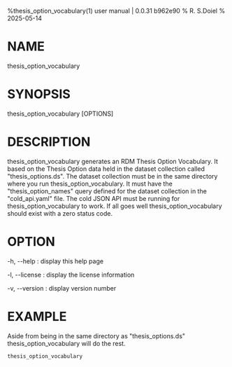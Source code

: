%thesis_option_vocabulary(1) user manual | 0.0.31  b962e90
% R. S.Doiel
% 2025-05-14

# NAME
    
thesis_option_vocabulary
    
# SYNOPSIS
    
thesis_option_vocabulary [OPTIONS]
    
# DESCRIPTION

thesis_option_vocabulary generates an RDM Thesis Option Vocabulary. It based on
the Thesis Option data held in the dataset collection called "thesis_options.ds".
The dataset collection must be in the same directory where you
run thesis_option_vocabulary.  It must have the "thesis_option_names" query defined
for the dataset collection in the "cold_api.yaml" file. The
cold JSON API must be running for thesis_option_vocabulary to work.
If all goes well thesis_option_vocabulary should exist with a zero status code.

# OPTION

-h, --help
: display this help page

-l, --license
: display the license information

-v, --version
: display version number

# EXAMPLE

Aside from being in the same directory as "thesis_options.ds" thesis_option_vocabulary
will do the rest.

~~~shell
thesis_option_vocabulary
~~~


